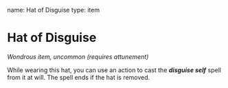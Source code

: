name: Hat of Disguise type: item

# Hat of Disguise
_Wondrous item, uncommon (requires attunement)_

While wearing this hat, you can use an action to cast the **_disguise self_** spell from it at will. The spell ends if the hat is removed. 